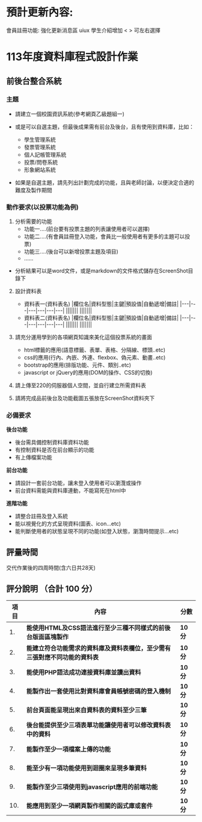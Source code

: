 # 預計更新內容:
會員註冊功能:
強化更新消息區 uiux
學生介紹增加 < > 可左右選擇


# 113年度資料庫程式設計作業

## 前後台整合系統
### 主題
* 請建立一個校園資訊系統(參考網頁乙級題組一)

* 或是可以自選主題，但最後成果需有前台及後台，且有使用到資料庫，比如：
  * 學生管理系統
  * 發票管理系統
  * 個人記帳管理系統
  * 投票/問卷系統
  * 形象網站系統

* 如果是自選主題，請先列出計劃完成的功能，且與老師討論，以便決定合適的難度及製作期間

### 動作要求(以投票功能為例)
1. 分析需要的功能
    * 功能一....(前台要有投票主題的列表讓使用者可以選擇)
    * 功能二....(有會員註冊登入功能，會員比一般使用者有更多的主題可以投票)
    * 功能三....(後台可以新增投票主題及項目)
    * ......
  
- 分析結果可以是word文件，或是markdown的文件格式儲存在ScreenShot目錄下

2. 設計資料表
    * 資料表一(資料表名)
        |欄位名|資料型態|主鍵|預設值|自動遞增|備註|
        |---|---|---|---|---|---|
        |||||||
        |||||||
    * 資料表二(資料表名)
        |欄位名|資料型態|主鍵|預設值|自動遞增|備註|
        |---|---|---|---|---|---|
        |||||||
        |||||||
    
3. 請充分運用學到的各項網頁知識來美化這個投票系統的畫面
    * html標籤的應用(語意標籤、表單、表格、分隔線、標頭..etc)
    * css的應用(行內、內嵌、外連、flexbox、偽元素、動畫..etc)
    * bootstrap的應用(排版功能、元件、類別..etc)
    * javascript or jQuery的應用(DOM的操作、CSS的切換)

4. 請上傳至220的伺服器個人空間，並自行建立所需資料表
   
5. 請將完成品前後台及功能截圖五張放在ScreenShot資料夾下

### 必備要求
**後台功能**
* 後台需具備控制資料庫資料功能
* 有控制資料是否在前台顯示的功能
* 有上傳檔案功能

**前台功能**
* 請設計一套前台功能，讓未登入使用者可以瀏灠或操作
* 前台資料需能與資料庫連動，不能寫死在html中

**進階功能**
* 請整合註冊及登入系統
* 能以視覺化的方式呈現資料(圖表、icon...etc)
* 能判斷使用者的狀態呈現不同的功能(如登入狀態，瀏灠時間提示...etc)

## 評量時間
交代作業後的四周時間(含六日共28天)

##	評分說明 （合計 100 分）
|項目|內容|分數|
|--|--|--|
|1.|**能使用HTML及CSS語法進行至少三種不同樣式的前後台版面區塊製作**|**10 分**|
|2.|**能建立符合功能需求的資料庫及資料表欄位，至少需有三張對應不同功能的資料表**|**10 分**|
|3.|**能使用PHP語法成功連接資料庫並讀出資料**|**10 分**|
|4.|**能製作出一套使用比對資料庫會員帳號密碼的登入機制**|**10 分**|
|5.|**前台頁面能呈現出來自資料表的資料至少三筆**|**10 分**|
|6.|**後台能提供至少三項表單功能讓使用者可以修改資料表中的資料**|**10 分**|
|7.|**能製作至少一項檔案上傳的功能**|**10 分**|
|8.|**能至少有一項功能使用到迴圈來呈現多筆資料**|**10 分**|
|9.|**能製作至少三項使用到javascript應用的前端功能**|**10 分**|
|10.|**能應用到至少一項網頁製作相關的函式庫或套件**|**10 分**|
